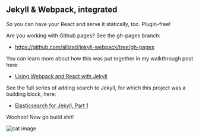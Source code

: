 ## Jekyll & Webpack, integrated

So you can have your React and serve it statically, too. Plugin-free!

Are you working with Github pages? See the gh-pages branch:

- https://github.com/allizad/jekyll-webpack/tree/gh-pages

You can learn more about how this was put together in my walkthrough post here:
- [Using Webpack and React with Jekyll](https://medium.com/@allizadrozny/using-webpack-and-react-with-jekyll-cfe137f8a2cc)

See the full series of adding search to Jekyll, for which this project was a building block, here:
- [Elasticsearch for Jekyll, Part 1](https://blog.omc.io/elasticsearch-for-jekyll-part-1-ab456ac7c093)

Woohoo! Now go build shit!

![cat image](https://i0.wp.com/www.developermemes.com/wp-content/uploads/2015/10/Now-That-You-Have-That-Feature-Done-I-Want-It-To-Do-Something-Else-Instead-Web-Developer-Meme.jpg?resize=385%2C232)
